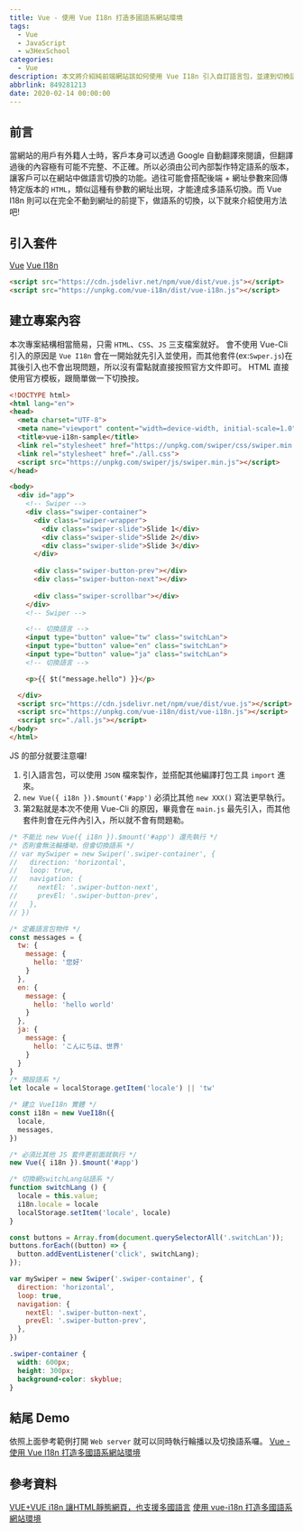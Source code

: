 ```yaml
---
title: Vue - 使用 Vue I18n 打造多國語系網站環境
tags:
  - Vue
  - JavaScript
  - w3HexSchool
categories:
  - Vue
description: 本文將介紹純前端網站該如何使用 Vue I18n 引入自訂語言包，並達到切換語系的功能。
abbrlink: 849281213
date: 2020-02-14 00:00:00
---
```

## 前言
當網站的用戶有外籍人士時，客戶本身可以透過 Google 自動翻譯來閱讀，但翻譯過後的內容極有可能不完整、不正確。所以必須由公司內部製作特定語系的版本，讓客戶可以在網站中做語言切換的功能。過往可能會搭配後端 + 網址參數來回傳特定版本的 `HTML`，類似這種有參數的網址出現，才能達成多語系切換。而 Vue I18n 則可以在完全不動到網址的前提下，做語系的切換，以下就來介紹使用方法吧!

## 引入套件
[Vue](https://vuejs.org/)
[Vue I18n](https://kazupon.github.io/vue-i18n/)
``` HTML
<script src="https://cdn.jsdelivr.net/npm/vue/dist/vue.js"></script>
<script src="https://unpkg.com/vue-i18n/dist/vue-i18n.js"></script>
```

## 建立專案內容
本次專案結構相當簡易，只需 `HTML`、`CSS`、`JS` 三支檔案就好。
會不使用 Vue-Cli 引入的原因是 `Vue I18n` 會在一開始就先引入並使用，而其他套件(ex:`Swper.js`)在其後引入也不會出現問題，所以沒有雷點就直接按照官方文件即可。
HTML 直接使用官方模板，跟簡單做一下切換按。
``` HTML
<!DOCTYPE html>
<html lang="en">
<head>
  <meta charset="UTF-8">
  <meta name="viewport" content="width=device-width, initial-scale=1.0">
  <title>vue-i18n-sample</title>
  <link rel="stylesheet" href="https://unpkg.com/swiper/css/swiper.min.css">
  <link rel="stylesheet" href="./all.css">
  <script src="https://unpkg.com/swiper/js/swiper.min.js"></script>
</head>

<body>
  <div id="app">
    <!-- Swiper -->
    <div class="swiper-container">
      <div class="swiper-wrapper">
        <div class="swiper-slide">Slide 1</div>
        <div class="swiper-slide">Slide 2</div>
        <div class="swiper-slide">Slide 3</div>
      </div>
    
      <div class="swiper-button-prev"></div>
      <div class="swiper-button-next"></div>
    
      <div class="swiper-scrollbar"></div>
    </div>
    <!-- Swiper -->

    <!-- 切換語言 -->
    <input type="button" value="tw" class="switchLan">
    <input type="button" value="en" class="switchLan">
    <input type="button" value="ja" class="switchLan">
    <!-- 切換語言 -->

    <p>{{ $t("message.hello") }}</p>

  </div>
  <script src="https://cdn.jsdelivr.net/npm/vue/dist/vue.js"></script>
  <script src="https://unpkg.com/vue-i18n/dist/vue-i18n.js"></script>
  <script src="./all.js"></script>
</body>
</html>
```

JS 的部分就要注意囉!
1. 引入語言包，可以使用 `JSON` 檔來製作，並搭配其他編譯打包工具 `import` 進來。
2. `new Vue({ i18n }).$mount('#app')` 必須比其他 `new XXX()` 寫法更早執行。
3. 第2點就是本次不使用 Vue-Cli 的原因，畢竟會在 `main.js` 最先引入，而其他套件則會在元件內引入，所以就不會有問題勒。
``` JavaScript
/* 不能比 new Vue({ i18n }).$mount('#app') 還先執行 */
/* 否則會無法輪播呦，但會切換語系 */
// var mySwiper = new Swiper('.swiper-container', {
//   direction: 'horizontal',
//   loop: true,
//   navigation: {
//     nextEl: '.swiper-button-next',
//     prevEl: '.swiper-button-prev',
//   },
// }) 

/* 定義語言包物件 */
const messages = {
  tw: {
    message: {
      hello: '您好'
    }
  },
  en: {
    message: {
      hello: 'hello world'
    }
  },
  ja: {
    message: {
      hello: 'こんにちは、世界'
    }
  }
}
/* 預設語系 */
let locale = localStorage.getItem('locale') || 'tw'

/* 建立 VueI18n 實體 */
const i18n = new VueI18n({
  locale,
  messages,
})

/* 必須比其他 JS 套件更前面就執行 */
new Vue({ i18n }).$mount('#app')

/* 切換網switchLang站語系 */
function switchLang () {
  locale = this.value;
  i18n.locale = locale
  localStorage.setItem('locale', locale)
}

const buttons = Array.from(document.querySelectorAll('.switchLan'));
buttons.forEach((button) => {
  button.addEventListener('click', switchLang);
});

var mySwiper = new Swiper('.swiper-container', {
  direction: 'horizontal',
  loop: true,
  navigation: {
    nextEl: '.swiper-button-next',
    prevEl: '.swiper-button-prev',
  },
})
```
``` CSS
.swiper-container {
  width: 600px;
  height: 300px;
  background-color: skyblue;
}  
```

## 結尾 Demo
依照上面參考範例打開 `Web server` 就可以同時執行輪播以及切換語系囉。
[Vue - 使用 Vue I18n 打造多國語系網站環境](https://syj0905.github.io/vue-i18n-sample/)

## 參考資料
[VUE+VUE i18n 讓HTML靜態網頁，也支援多國語言](https://www.minwt.com/webdesign-dev/js/20464.html)
[使用 vue-i18n 打造多國語系網站環境](https://dotblogs.com.tw/wasichris/2018/05/12/012517)